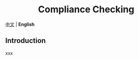<div style="text-align: center">
<h1>Compliance Checking</h1>
</div>


[中文](./Readme.md) | **English**

## Introduction

xxx